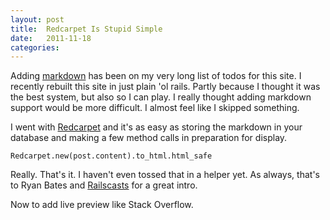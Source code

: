 ```yaml
---
layout: post
title:  Redcarpet Is Stupid Simple
date:   2011-11-18
categories:
---
```


Adding [markdown](http://daringfireball.net/projects/markdown/) has been on my very long list of todos for this site. I recently rebuilt this site in just plain 'ol rails. Partly because I thought it was the best system, but also so I can play. I really thought adding markdown support would be more difficult. I almost feel like I skipped something.

I went with [Redcarpet](https://github.com/tanoku/redcarpet) and it's as easy as storing the markdown in your database and making a few method calls in preparation for display.

    Redcarpet.new(post.content).to_html.html_safe

Really. That's it. I haven't even tossed that in a helper yet. As always, that's to Ryan Bates and [Railscasts](http://railscasts.com/episodes/272-markdown-with-redcarpet) for a great intro.

Now to add live preview like Stack Overflow.


